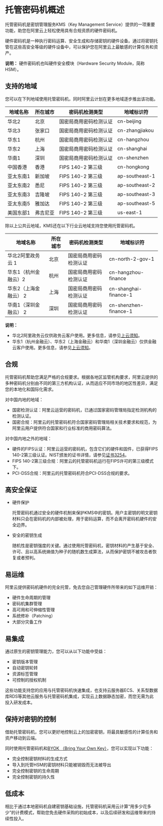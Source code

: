 # 托管密码机概述

托管密码机是密钥管理服务KMS（Key Management Service）提供的一项重要功能，助您在阿里云上轻松使用具有合规资质的硬件密码机。

硬件密码机是一种执行密码运算、安全生成和存储密钥的硬件设备。通过将密钥托管在这些高安全等级的硬件设备中，可以保护您在阿里云上最敏感的计算任务和资产。

**说明：** 硬件密码机也叫硬件安全模块（Hardware Security Module，简称HSM）。

## 支持的地域

您可以在下列地域使用托管密码机，同时阿里云计划在更多地域逐步推出该功能。

|地域名称|所在城市|密码机检测类型|地域标识符|
|----|----|-------|-----|
|华北2|北京|国密局商用密码检测认证|cn-beijing|
|华北3|张家口|国密局商用密码检测认证|cn-zhangjiakou|
|华东1|杭州|国密局商用密码检测认证|cn-hangzhou|
|华东2|上海|国密局商用密码检测认证|cn-shanghai|
|华南1|深圳|国密局商用密码检测认证|cn-shenzhen|
|中国香港|香港|FIPS 140-2 第三级|cn-hongkong|
|亚太东南1|新加坡|FIPS 140-2 第三级|ap-southeast-1|
|亚太东南2|悉尼|FIPS 140-2 第三级|ap-southeast-2|
|亚太东南3|吉隆坡|FIPS 140-2 第三级|ap-southeast-3|
|亚太东南5|雅加达|FIPS 140-2 第三级|ap-southeast-5|
|美国东部1|弗吉尼亚|FIPS 140-2 第三级|us-east-1|

除以上公共云地域，KMS还在以下行业云地域支持您使用托管密码机。

|地域名称|所在城市|密码机检测类型|地域标识符|
|----|----|-------|-----|
|华北2阿里政务云 1|北京|国密局商用密码检测认证|cn-north-2-gov-1|
|华东1（杭州金融云）2|杭州|国密局商用密码检测认证|cn-hangzhou-finance|
|华东2（上海金融云） 2|上海|国密局商用密码检测认证|cn-shanghai-finance-1|
|华南1（深圳金融云） 2|深圳|国密局商用密码检测认证|cn-shenzhen-finance-1|

**说明：**

-   华北2阿里政务云仅供政务云客户使用。更多信息，请参见[上云须知]()。
-   华东1（杭州金融云）、华东2（上海金融云）和华南1（深圳金融云）仅供金融云客户使用。更多信息，请参见[上云须知]()。

## 合规

托管密码机帮助您满足严格的合规要求。根据各地区监管机构要求，阿里云提供的多种密码机分别由不同的第三方机构认证，从而适应不同市场的地区性差异，满足您的本地化和国际化需求。

对中国内地的地域：

-   国密检测认证：阿里云运营的密码机，已通过国家密码管理局指定检测机构的检测认证。
-   国密合规：阿里云的托管密码机符合国家密码管理局相关技术要求和规范，为阿里云用户提供符合国家和行业标准的商用密码算法。

对中国内地之外的地域：

-   硬件的FIPS认证：阿里云运营的密码机，包含它们的硬件和固件，已获得FIPS 140-2第三级认证。NIST颁发的证书详情，请参见[证书3254](https://csrc.nist.gov/Projects/Cryptographic-Module-Validation-Program/Certificate/3254)。
-   FIPS 140-2第三级合规：阿里云的托管密码机运行在FIPS许可的第三级模式下。
-   PCI-DSS合规：阿里云的托管密码机符合PCI-DSS合规的要求。

## 高安全保证

-   硬件保护

    托管密码机通过安全的硬件机制来保护KMS中的密钥。用户主密钥的明文密钥材料只会在密码机的内部被处理，用于密码运算，而不会离开密码机硬件的安全边界。

-   安全的密钥生成

    随机性是密钥强度的关键。通过使用托管密码机，密钥材料的产生基于安全、许可、且以高系统熵值为种子的随机数生成算法，从而保护密钥不被攻击者恢复或者预判。


## 易运维

阿里云提供密码机硬件的完全托管，免去您自己管理硬件所带来的如下运维开销：

-   硬件生命周期的管理
-   密码机集群管理
-   高可用和可伸缩性管理
-   系统修补（Patching）
-   大部分灾备工作

## 易集成

通过原生的密钥管理能力，您可以从以下功能中受益：

-   密钥版本管理
-   自动密钥轮转
-   资源标签管理
-   可控制的授权机制

这些功能支持您的应用与托管密码机快速集成，也支持云服务器ECS、关系型数据库RDS等其他云服务与托管密码机集成，实现云上数据静态加密，而您无需为此投入研发成本。

## 保持对密钥的控制

借助托管密码机，您可以更好地控制云上的加密密钥，将最具敏感性的计算任务和资产移动到云端。

同时使用托管密码机和[BYOK （Bring Your Own Key）](https://help.aliyun.com/document_detail/68523.html)，您可以实现以下功能：

-   完全控制密钥材料的生成方式
-   导入到托管HSM的密钥材料只能被销毁而无法被导出
-   完全控制密钥的生命周期
-   完全控制密钥的持久性

## 低成本

相比于通过本地密码机自建密钥基础设施，托管密码机采用云计算“用多少花多少”的计费模式，帮助您免去硬件采购的初始成本，以及后续研发和运维带来的持续性投入。

